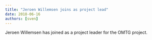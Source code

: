 ```yaml
---
title: "Jeroen Willemsen joins as project lead"
date: 2018-06-16
authors: [sven]
---
```


Jeroen Willemsen has joined as a project leader for the OMTG project.

<!-- more -->

